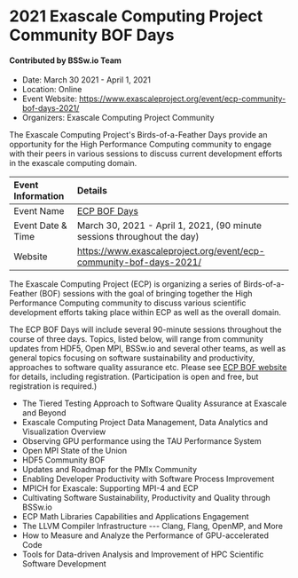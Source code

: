 # 2021 Exascale Computing Project Community BOF Days

#### Contributed by BSSw.io Team

- Date: March 30 2021 - April 1, 2021
- Location: Online
- Event Website: https://www.exascaleproject.org/event/ecp-community-bof-days-2021/
- Organizers: Exascale Computing Project Community

The Exascale Computing Project's Birds-of-a-Feather Days provide an opportunity for the High Performance Computing community to engage with their peers in various sessions to discuss current development efforts in the exascale computing domain.

Event Information | Details
:--- | :---			   
Event Name | [ECP BOF Days](https://www.exascaleproject.org/event/ecp-community-bof-days-2021/) 
Event Date & Time | March 30, 2021 - April 1, 2021, (90 minute sessions throughout the day)
Website | 	<https://www.exascaleproject.org/event/ecp-community-bof-days-2021/>  

The Exascale Computing Project (ECP) is organizing a series of Birds-of-a-Feather (BOF) sessions with the goal of bringing together the High Performance Computing community to discuss various scientific development efforts taking place within ECP as well as the overall domain.

The ECP BOF Days will include several 90-minute sessions throughout the course of three days. Topics, listed below, will range from community updates from HDF5, Open MPI, BSSw.io and several other teams, as well as general topics focusing on software sustainability and productivity, approaches to software quality assurance etc. Please see [ECP BOF website](https://www.exascaleproject.org/event/ecp-community-bof-days-2021/) for details, including registration.  (Participation is open and free, but registration is required.)

*	The Tiered Testing Approach to Software Quality Assurance at Exascale and Beyond
*	Exascale Computing Project Data Management, Data Analytics and Visualization Overview
*	Observing GPU performance using the TAU Performance System
*	Open MPI State of the Union
*	HDF5 Community BOF
*	Updates and Roadmap for the PMIx Community
*	Enabling Developer Productivity with Software Process Improvement
*	MPICH for Exascale: Supporting MPI-4 and ECP
*	Cultivating Software Sustainability, Productivity and Quality through BSSw.io
*	ECP Math Libraries Capabilities and Applications Engagement
*	The LLVM Compiler Infrastructure --- Clang, Flang, OpenMP, and More
*	How to Measure and Analyze the Performance of GPU-accelerated Code
*	Tools for Data-driven Analysis and Improvement of HPC Scientific Software Development

<!---
Publish: yes
Pinned: no
Topics: high performance computing, projects and organizations
RSS Update: 2021-02-25
--->
